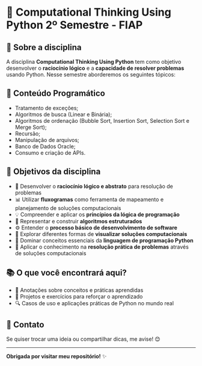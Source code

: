 # 🐍 Computational Thinking Using Python 2º Semestre - FIAP  

## 📌 Sobre a disciplina  

A disciplina **Computational Thinking Using Python** tem como objetivo desenvolver o **raciocínio lógico** e a **capacidade de resolver problemas** usando Python. Nesse semestre aborderemos os seguintes tópicos: 

## 📒 Conteúdo Programático 

- Tratamento de exceções;  
- Algoritmos de busca (Linear e Binária);  
- Algoritmos de ordenação (Bubble Sort, Insertion Sort, Selection Sort e Merge Sort);
- Recursão;
- Manipulação de arquivos;  
- Banco de Dados Oracle; 
- Consumo e criação de APIs. 

## 🎯 Objetivos da disciplina  

- 🧠 Desenvolver o **raciocínio lógico e abstrato** para resolução de problemas  
- 📊 Utilizar **fluxogramas** como ferramenta de mapeamento e planejamento de soluções computacionais  
- 💡 Compreender e aplicar os **princípios da lógica de programação**  
- 🔨 Representar e construir **algoritmos estruturados**  
- ⚙️ Entender o **processo básico de desenvolvimento de software**  
- 👀 Explorar diferentes formas de **visualizar soluções computacionais**  
- 🐍 Dominar conceitos essenciais da **linguagem de programação Python**  
- 🚀 Aplicar o conhecimento na **resolução prática de problemas** através de soluções computacionais


## 📚 O que você encontrará aqui?  
- 📑 Anotações sobre conceitos e práticas aprendidas  
- 🚀 Projetos e exercícios para reforçar o aprendizado  
- 🔍 Casos de uso e aplicações práticas de Python no mundo real  


## 💬 Contato
 
Se quiser trocar uma ideia ou compartilhar dicas, me avise! 😊
 
---
 
**Obrigada por visitar meu repositório!** ✨

